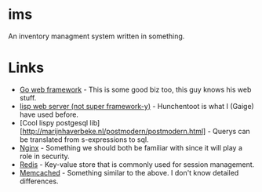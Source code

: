 # ims
An inventory managment system written in something.

# Links
* [Go web framework](https://github.com/gin-gonic/gin) - This is some good biz too, this guy knows his web stuff.
* [lisp web server (not super framework-y)](http://weitz.de/hunchentoot/) - Hunchentoot is what I (Gaige) have used before.
* [Cool lispy postgesql lib][http://marijnhaverbeke.nl/postmodern/postmodern.html] - Querys can be translated from s-expressions to sql. 
* [Nginx](http://marijnhaverbeke.nl/postmodern/postmodern.html) - Something we should both be familiar with since it will play a role in security.
* [Redis](http://redis.io/) - Key-value store that is commonly used for session management.
* [Memcached](http://memcached.org/) - Something similar to the above. I don't know detailed differences. 
